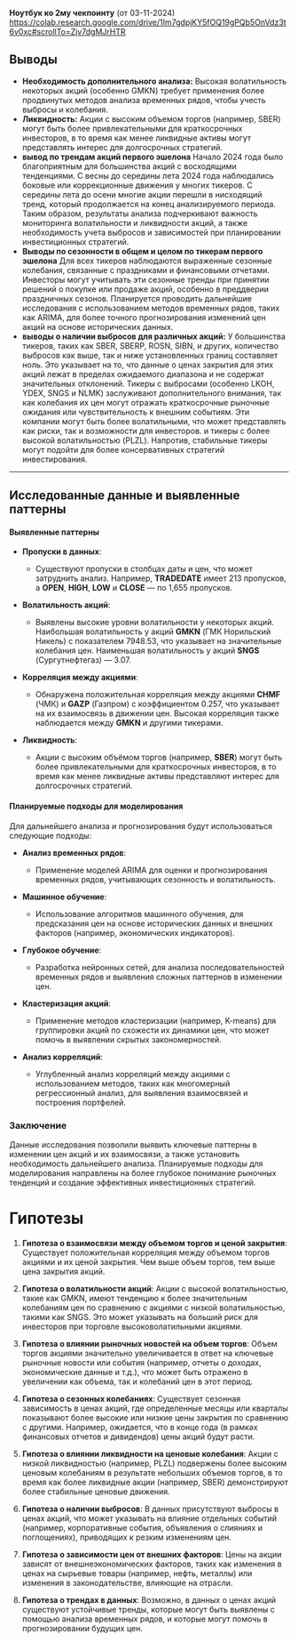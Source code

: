 **Ноутбук ко 2му чекпоинту**
(от 03-11-2024) https://colab.research.google.com/drive/1Im7gdpjKY5fOQ19gPQb5OnVdz3t6v0xc#scrollTo=Zjv7dgMJrHTR

## Выводы

- **Необходимость дополнительного анализа:** Высокая волатильность некоторых акций (особенно GMKN) требует применения более продвинутых методов анализа временных рядов, чтобы учесть выбросы и колебания.
- **Ликвидность:** Акции с высоким объемом торгов (например, SBER) могут быть более привлекательными для краткосрочных инвесторов, в то время как менее ликвидные активы могут представлять интерес для долгосрочных стратегий.
- **вывод по трендам акций первого эшелона**
Начало 2024 года было благоприятным для большинства акций с восходящими тенденциями.
С весны до середины лета 2024 года наблюдались боковые или коррекционные движения у многих тикеров.
С середины лета до осени многие акции перешли в нисходящий тренд, который продолжается на конец анализируемого периода.
Таким образом, результаты анализа подчеркивают важность мониторинга волатильности и ликвидности акций, а также необходимость учета выбросов и зависимостей при планировании инвестиционных стратегий.
- **Выводы по сезонности в общем и целом по тикерам первого эшелона**
Для всех тикеров наблюдаются выраженные сезонные колебания, связанные с праздниками и финансовыми отчетами.
Инвесторы могут учитывать эти сезонные тренды при принятии решений о покупке или продаже акций, особенно в преддверии праздничных сезонов.
Планируется проводить дальнейшие исследования с использованием методов временных рядов, таких как ARIMA, для более точного прогнозирования изменений цен акций на основе исторических данных.
- **выводы о наличии выбросов для различных акций:**
У большинства тикеров, таких как SBER, SBERP, ROSN, SIBN, и других, количество выбросов как выше, так и ниже установленных границ составляет ноль. Это указывает на то, что данные о ценах закрытия для этих акций лежат в пределах ожидаемого диапазона и не содержат значительных отклонений.
Тикеры с выбросами (особенно LKOH, YDEX, SNGS и NLMK) заслуживают дополнительного внимания, так как колебания их цен могут отражать краткосрочные рыночные ожидания или чувствительность к внешним событиям. Эти компании могут быть более волатильными, что может представлять как риски, так и возможности для инвесторов. и тикеры с более высокой волатильностью (PLZL). Напротив, стабильные тикеры могут подойти для более консервативных стратегий инвестирования.

---

## Исследованные данные и выявленные паттерны

#### Выявленные паттерны

- **Пропуски в данных**:
  - Существуют пропуски в столбцах даты и цен, что может затруднить анализ. Например, **TRADEDATE** имеет 213 пропусков, а **OPEN**, **HIGH**, **LOW** и **CLOSE** — по 1,655 пропусков.

- **Волатильность акций**:
  - Выявлены высокие уровни волатильности у некоторых акций. Наибольшая волатильность у акций **GMKN** (ГМК Норильский Никель) с показателем 7948.53, что указывает на значительные колебания цен. Наименьшая волатильность у акций **SNGS** (Сургутнефтегаз) — 3.07.

- **Корреляция между акциями**:
  - Обнаружена положительная корреляция между акциями **CHMF** (ЧМК) и **GAZP** (Газпром) с коэффициентом 0.257, что указывает на их взаимосвязь в движении цен. Высокая корреляция также наблюдается между **GMKN** и другими тикерами.

- **Ликвидность**:
  - Акции с высоким объёмом торгов (например, **SBER**) могут быть более привлекательными для краткосрочных инвесторов, в то время как менее ликвидные активы представляют интерес для долгосрочных стратегий.

#### Планируемые подходы для моделирования

Для дальнейшего анализа и прогнозирования будут использоваться следующие подходы:

- **Анализ временных рядов**:
  - Применение моделей ARIMA для оценки и прогнозирования временных рядов, учитывающих сезонность и волатильность.

- **Машинное обучение**:
  - Использование алгоритмов машинного обучения, для предсказания цен на основе исторических данных и внешних факторов (например, экономических индикаторов).

- **Глубокое обучение**:
  - Разработка нейронных сетей, для анализа последовательностей временных рядов и выявления сложных паттернов в изменении цен.

- **Кластеризация акций**:
  - Применение методов кластеризации (например, K-means) для группировки акций по схожести их динамики цен, что может помочь в выявлении скрытых закономерностей.

- **Анализ корреляций**:
  - Углубленный анализ корреляций между акциями с использованием методов, таких как многомерный регрессионный анализ, для выявления взаимосвязей и построения портфелей.

### Заключение

Данные исследования позволили выявить ключевые паттерны в изменении цен акций и их взаимосвязи, а также установить необходимость дальнейшего анализа. Планируемые подходы для моделирования направлены на более глубокое понимание рыночных тенденций и создание эффективных инвестиционных стратегий.


# Гипотезы

1. **Гипотеза о взаимосвязи между объемом торгов и ценой закрытия**: 
   Существует положительная корреляция между объемом торгов акциями и их ценой закрытия. Чем выше объем торгов, тем выше цена закрытия акций.

2. **Гипотеза о волатильности акций**: 
   Акции с высокой волатильностью, такие как GMKN, имеют тенденцию к более значительным колебаниям цен по сравнению с акциями с низкой волатильностью, такими как SNGS. Это может указывать на больший риск для инвесторов при торговле высоковолатильными акциями.

3. **Гипотеза о влиянии рыночных новостей на объем торгов**: 
   Объем торгов акциями значительно увеличивается в ответ на ключевые рыночные новости или события (например, отчеты о доходах, экономические данные и т.д.), что может быть отражено в увеличении как объема, так и колебаний цен в этот период.

4. **Гипотеза о сезонных колебаниях**: 
   Существует сезонная зависимость в ценах акций, где определенные месяцы или кварталы показывают более высокие или низкие цены закрытия по сравнению с другими. Например, ожидается, что в конце года (в рамках финансовых отчетов и дивидендов) цены акций будут расти.

5. **Гипотеза о влиянии ликвидности на ценовые колебания**: 
   Акции с низкой ликвидностью (например, PLZL) подвержены более высоким ценовым колебаниям в результате небольших объемов торгов, в то время как более ликвидные акции (например, SBER) демонстрируют более стабильные ценовые движения.

6. **Гипотеза о наличии выбросов**: 
   В данных присутствуют выбросы в ценах акций, что может указывать на влияние отдельных событий (например, корпоративные события, объявления о слияниях и поглощениях), приводящих к резким изменениям цен.

7. **Гипотеза о зависимости цен от внешних факторов**: 
   Цены на акции зависят от внешнеэкономических факторов, таких как изменения в ценах на сырьевые товары (например, нефть, металлы) или изменения в законодательстве, влияющие на отрасли.

8. **Гипотеза о трендах в данных**: 
   Возможно, в данных о ценах акций существуют устойчивые тренды, которые могут быть выявлены с помощью анализа временных рядов, и которые могут помочь в прогнозировании будущих цен.
